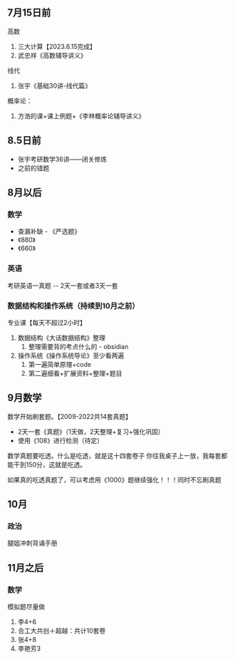 ## 7月15日前

高数
1. 三大计算【2023.6.15完成】
2. 武忠祥《高数辅导讲义》

线代
1.  张宇《基础30讲-线代篇》

概率论：
1. 方浩的课+课上例题+《李林概率论辅导讲义》

## 8.5日前

- 张宇考研数学36讲——闭关修炼
- 之前的错题

## 8月以后

### 数学

- 查漏补缺 - 《严选题》
- 《880》
- 《660》

### 英语

考研英语一真题 -- 2天一套或者3天一套

### 数据结构和操作系统（持续到10月之前）

专业课【每天不超过2小时】

1. 数据结构《大话数据结构》整理
	1. 整理需要背的考点什么的 - obsidian
2. 操作系统《操作系统导论》至少看两遍
	1. 第一遍简单原理+code
	2. 第二遍细看+扩展资料+整理+题目

## 9月数学

数学开始刷套题。【2009-2022共14套真题】

- 2天一套《真题》（1天做，2天整理+复习+强化巩固）
- 使用《108》进行检测（待定）

数学真题要吃透。什么是吃透，就是这十四套卷子 你往我桌子上一放，我每套都能干到150分，这就是吃透。

如果真的吃透真题了，可以考虑用《1000》题继续强化！！！同时不忘刷真题

## 10月

### 政治

腿姐冲刺背诵手册

## 11月之后

### 数学

模拟题尽量做

1. 李4+6
3. 合工大共创＋超越：共计10套卷
4. 张4+8
5. 李艳芳3
